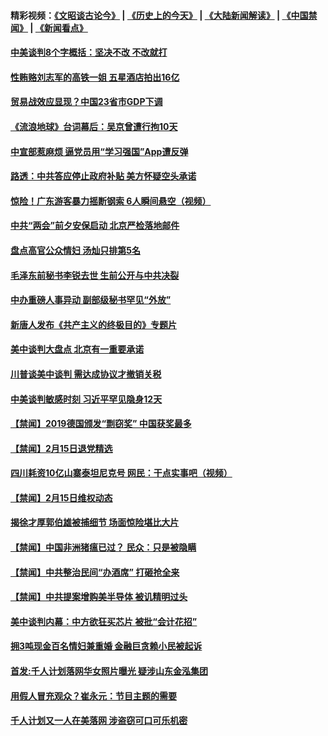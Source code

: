 #### 精彩视频：[《文昭谈古论今》](http://95.179.137.68/wenzhao) | [《历史上的今天》](http://95.179.137.68/today-in-history) | [《大陆新闻解读》](http://95.179.137.68/ntdtv-comedy) | [《中国禁闻》](http://95.179.137.68/ntdtv-news) | [《新闻看点》](http://95.179.137.68/news-insight) 

 #### [中美谈判8个字概括：坚决不改 不改就打](../pages/prog204/a102513260.md?t=02161237) 


#### [性贿赂刘志军的高铁一姐 五星酒店拍出16亿](../pages/prog204/a102513327.md?t=02161237) 

#### [贸易战效应显现？中国23省市GDP下调](../pages/prog204/a102513326.md?t=02161237) 

#### [《流浪地球》台词幕后：吴京曾遭行拘10天](../pages/prog204/a102513271.md?t=02161237) 

#### [中宣部惹麻烦 逼党员用“学习强国”App遭反弹](../pages/prog204/a102512763.md?t=02161237) 

#### [路透：中共答应停止政府补贴 美方怀疑空头承诺](../pages/prog204/a102512930.md?t=02161237) 

#### [惊险！广东游客暴力摇断钢索 6人瞬间悬空（视频）](../pages/prog204/a102513240.md?t=02161237) 

#### [中共“两会”前夕安保启动   北京严检落地邮件](../pages/prog204/a102513222.md?t=02161237) 

#### [盘点高官公众情妇 汤灿只排第5名](../pages/prog204/a102513168.md?t=02161237) 

#### [毛泽东前秘书李锐去世  生前公开与中共决裂](../pages/prog204/a102513205.md?t=02161237) 

#### [中办重磅人事异动 副部级秘书罕见“外放”](../pages/prog204/a102513184.md?t=02161237) 

#### [新唐人发布《共产主义的终极目的》专题片](../pages/prog204/a102512819.md?t=02161237) 

#### [美中谈判大盘点 北京有一重要承诺](../pages/prog204/a102513131.md?t=02161237) 

#### [川普谈美中谈判 需达成协议才撤销关税](../pages/prog204/a102513015.md?t=02161237) 

#### [中美谈判敏感时刻  习近平罕见隐身12天](../pages/prog204/a102513099.md?t=02161237) 

#### [【禁闻】2019德国颁发“剽窃奖” 中国获奖最多](../pages/prog204/a102512899.md?t=02161237) 

#### [【禁闻】2月15日退党精选](../pages/prog204/a102513042.md?t=02161237) 

#### [四川耗资10亿山寨泰坦尼克号 网民：干点实事吧（视频）](../pages/prog204/a102512973.md?t=02161237) 

#### [【禁闻】2月15日维权动态](../pages/prog204/a102513002.md?t=02161237) 

#### [揭徐才厚郭伯雄被捕细节 场面惊险堪比大片](../pages/prog204/a102474095.md?t=02161237) 


#### [【禁闻】中国非洲猪瘟已过？ 民众：只是被隐瞒](../pages/prog204/a102512948.md?t=02161237) 

#### [【禁闻】中共整治民间“办酒席” 打砸抢全来](../pages/prog204/a102512944.md?t=02161237) 

#### [【禁闻】中共提案增购美半导体 被讥精明过头](../pages/prog204/a102512839.md?t=02161237) 

#### [美中谈判内幕：中方欲狂买芯片 被批“会计花招”](../pages/prog204/a102512885.md?t=02161237) 

#### [拥3吨现金百名情妇兼重婚 金融巨贪赖小民被起诉](../pages/prog204/a102512791.md?t=02161237) 

#### [首发:千人计划落网华女照片曝光 疑涉山东金泓集团](../pages/prog204/a102512762.md?t=02161237) 

#### [用假人冒充观众？崔永元：节目主题的需要](../pages/prog204/a102512697.md?t=02161237) 

#### [千人计划又一人在美落网 涉盗窃可口可乐机密](../pages/prog204/a102512687.md?t=02161237) 

